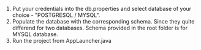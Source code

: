 1) Put your credentials into the db.properties and select database of your choice - "POSTGRESQL / MYSQL". 
2) Populate the database with the corresponding schema. Since they quite differend for two databases. Schema provided in the root folder is for MYSQL database.
3) Run the project from AppLauncher.java
